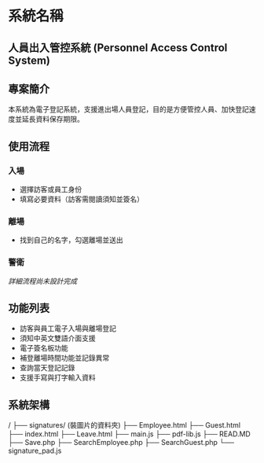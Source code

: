 # 系統名稱  
## 人員出入管控系統 (Personnel Access Control System)

## 專案簡介  
本系統為電子登記系統，支援進出場人員登記，目的是方便管控人員、加快登記速度並延長資料保存期限。

## 使用流程  

### 入場  
- 選擇訪客或員工身份  
- 填寫必要資料（訪客需閱讀須知並簽名）  

### 離場  
- 找到自己的名字，勾選離場並送出  

### 警衛  
*詳細流程尚未設計完成*

## 功能列表  
- 訪客與員工電子入場與離場登記  
- 須知中英文雙語介面支援  
- 電子簽名板功能  
- 補登離場時間功能並記錄異常  
- 查詢當天登記記錄  
- 支援手寫與打字輸入資料  

## 系統架構  
/
├── signatures/ (裝圖片的資料夾)
├── Employee.html
├── Guest.html
├── index.html
├── Leave.html
├── main.js
├── pdf-lib.js
├── READ.MD
├── Save.php
├── SearchEmployee.php
├── SearchGuest.php
└── signature_pad.js
